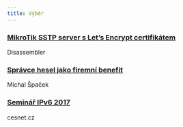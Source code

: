 ```yaml
---
title: Výběr
---
```


### [MikroTik SSTP server s Let’s Encrypt certifikátem](https://www.dasm.cz/clanek/mikrotik-sstp-server-s-let-s-encrypt-certifikatem)
Disassembler

### [Správce hesel jako firemní benefit](https://www.michalspacek.cz/spravce-hesel-jako-firemni-benefit)
Michal Špaček

### [Seminář IPv6 2017](https://www.cesnet.cz/sdruzeni/akce/ipv6-2017/)
cesnet.cz
